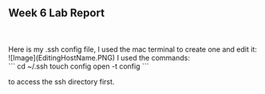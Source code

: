 ## Week 6 Lab Report
<br />
<br />
Here is my .ssh config file, I used the mac terminal to create one and edit it:
![Image](EditingHostName.PNG)
I used the commands:
<br />
```
cd ~/.ssh 
touch config
open -t config
```

to access the ssh directory first.
